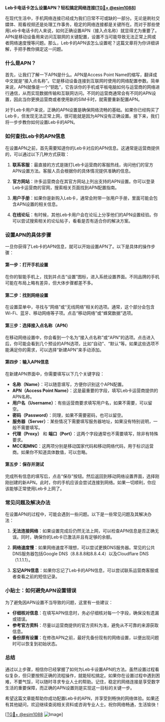 **Leb卡电话卡怎么设置APN？轻松搞定网络连接[[TG💪+ @esim1088](https://t.me/s/esim1088)]**

在现代生活中，手机网络连接已经成为我们日常不可或缺的一部分。无论是刷社交媒体、观看视频还是处理工作事务，稳定的网络连接都是关键所在。而对于那些使用Leb卡电话卡的人来说，如何正确设置APN（接入点名称）就显得尤为重要了。APN是移动设备用来访问互联网的关键配置，设置不当可能导致无法正常上网或者网络速度慢等问题。那么，Leb卡的APN该怎么设置呢？这篇文章将为你详细讲解，手把手教你搞定这一问题。

### 什么是APN？

首先，让我们了解一下APN是什么。APN是Access Point Name的缩写，翻译成中文就是“接入点名称”。它是移动设备连接到互联网时使用的网络配置参数。简单来说，APN就像是一个“钥匙”，它告诉你的手机或平板电脑如何与运营商的网络进行通信，从而实现数据传输和互联网访问。不同的运营商通常会有不同的APN设置，因此当你更换运营商或者使用新的SIM卡时，就需要重新配置APN。

对于Leb卡用户来说，正确的APN设置是确保网络流畅的基础。如果你已经购买了Leb卡，但发现无法正常上网，很可能就是因为APN没有正确设置。接下来，我们将一步步教你如何设置Leb卡的APN。

### 如何查找Leb卡的APN信息

在设置APN之前，首先需要知道你的Leb卡对应的APN信息。这通常是运营商提供的，可以通过以下几种方式获取：

1. **联系客服**：最直接的方式是拨打Leb卡运营商的客服热线，询问他们的官方APN设置方法。客服人员会根据你的具体情况提供准确的信息。

2. **官方网站**：许多运营商会在其官方网站上列出支持的APN设置。你可以登录Leb卡运营商的官网，搜索相关页面找到APN配置指南。

3. **用户手册**：如果你是新购入Leb卡，通常会附带一张用户手册，里面可能会包含APN设置的相关信息。

4. **在线论坛**：有时候，其他Leb卡用户会在论坛上分享他们的APN设置经验。你可以尝试搜索相关的论坛帖子，看看是否有适合你的解决方案。

### 设置APN的具体步骤

一旦你获得了Leb卡的APN信息，就可以开始设置APN了。以下是具体的操作步骤：

#### 第一步：打开手机设置

在你的智能手机上，找到并点击“设置”图标，进入系统设置界面。不同品牌的手机可能在布局上略有差异，但大体步骤都差不多。

#### 第二步：找到网络设置

在设置菜单中，寻找与“网络”或“无线网络”相关的选项。通常，这个部分会包含Wi-Fi、蓝牙、移动网络等子项。点击“移动网络”或“蜂窝数据”选项。

#### 第三步：选择接入点名称（APN）

在移动网络设置中，你会看到一个名为“接入点名称”或“APN”的选项。点击进入后，你可能会看到几个预设的APN选项，比如“自动”、“默认”等。如果这些选项不能满足你的需求，可以选择“新建APN”来手动添加。

#### 第四步：输入APN信息

在新建APN界面中，你需要填写以下几个关键字段：

- **名称（Name）**：可以随意填写，方便你识别这个APN配置。
- **APN（Access Point Name）**：这是最重要的字段，填写Leb卡运营商提供的APN名称。
- **用户名（Username）**：有些运营商要求填写用户名，如果不需要，可以留空。
- **密码（Password）**：同理，如果不需要密码，也可以留空。
- **服务器（Server）**：某些情况下需要填写服务器地址，如果没有特别说明，一般不需要填写。
- **代理（Proxy）** 和 **端口（Port）**：这两个字段通常也不需要填写，除非有特殊要求。
- **MCC和MNC**：这两项分别是移动国家代码和移动网络代码，用于标识运营商。如果你不知道具体数值，可以忽略。

#### 第五步：保存并测试

完成所有信息的填写后，点击“保存”按钮。然后返回到移动网络设置界面，选择刚刚创建的新APN。此时，你的手机应该会尝试连接到网络。如果一切顺利，你应该能够正常使用Leb卡上网了。

### 常见问题及解决办法

在设置APN的过程中，可能会遇到一些问题。以下是一些常见问题及其解决办法：

1. **无法连接网络**：如果设置完成后仍然无法上网，可以检查APN信息是否正确无误。同时，确保你的Leb卡已激活并且有足够的余额。

2. **网络速度慢**：如果网络速度不理想，可以尝试更换DNS服务器。常见的公共DNS服务器包括Google DNS（8.8.8.8和8.8.4.4）以及Cloudflare DNS（1.1.1.1）。

3. **忘记APN信息**：如果你忘记了Leb卡的APN信息，可以尝试联系运营商客服或者查看之前的短信记录。

### 小贴士：如何避免APN设置错误

为了避免因APN设置不当导致的问题，这里有一些建议：

- **仔细核对信息**：在填写APN信息时，务必仔细核对每一个字段，确保没有遗漏或错误。
- **参考官方资料**：尽量以运营商提供的官方资料为准，避免从不可靠的来源获取信息。
- **备份原有设置**：在修改APN之前，最好先备份现有的网络设置，以便出现问题时可以恢复到初始状态。

### 总结

通过以上步骤，相信你已经掌握了如何为Leb卡设置APN的方法。虽然设置过程看似复杂，但只要按照正确的流程操作，就能轻松搞定。如果你在设置过程中遇到困难，不要气馁，可以随时寻求专业人士的帮助。记住，稳定的网络连接是享受数字生活的重要保障，而正确的APN设置则是实现这一目标的关键一步。

希望这篇文章能帮助你成功配置Leb卡的APN，并享受到畅快的网络体验。如果还有其他疑问，欢迎继续查阅相关资料或咨询专业人士。祝你网络畅通，生活愉快！

[[TG💪+ @esim1088](https://t.me/s/esim1088) ![Image](https://i.postimg.cc/4NQfJmqS/Snipaste-2025-05-13-00-14-12.png)]